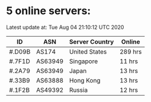 # 5 online servers:

Latest update at: Tue Aug 04 21:10:12 UTC 2020

| ID | ASN | Server Country | Online |
| -- | --- | -------------- | ------ |
| #.D09B | AS174 | United States | 289 hrs |
| #.7F1D | AS63949 | Singapore | 11 hrs |
| #.2A79 | AS63949 | Japan | 13 hrs |
| #.33B9 | AS63888 | Hong Kong | 13 hrs |
| #.1F2B | AS49392 | Russia | 12 hrs |

